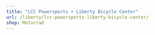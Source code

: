 ```yaml
---
title: "LCC Powersports + Liberty Bicycle Center"
url: /liberty/lcc-powersports-liberty-bicycle-center/
shop: Motorrad
---
```

